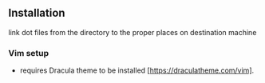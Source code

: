 ## Installation
link dot files from the directory to the proper places on destination machine
### Vim setup
- requires Dracula theme to be installed [https://draculatheme.com/vim]. 

